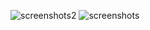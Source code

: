 ![screenshots2](https://github.com/tetrakup/book-app-flutter/assets/97338156/1725091f-9a01-4b37-ac5e-b635650bb870)
![screenshots](https://github.com/tetrakup/book-app-flutter/assets/97338156/efa133fa-5c60-44fe-bfbc-67ec8ed1bab2)
